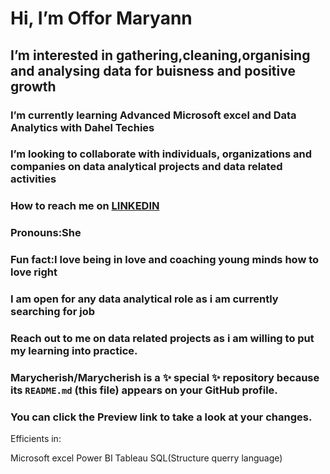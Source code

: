 # Hi, I’m Offor Maryann
## I’m interested in gathering,cleaning,organising and analysing data for buisness and positive growth
### I’m currently learning Advanced Microsoft excel and Data Analytics with Dahel Techies
### I’m looking to collaborate with individuals, organizations and companies on data analytical projects and data related activities
### How to reach me on [LINKEDIN](www.linkedin.com/in/maryann-offor-data-analyst)
### Pronouns:She
### Fun fact:I love being in love and coaching young minds how to love right
### I am open for any data analytical role as i am currently searching for job
### Reach out to me on data related projects as i am willing to put my learning into practice.
### Marycherish/Marycherish is a ✨ special ✨ repository because its `README.md` (this file) appears on your GitHub profile.
### You can click the Preview link to take a look at your changes.

   Efficients in:

   Microsoft excel
   Power BI
   Tableau
  SQL(Structure querry language)
